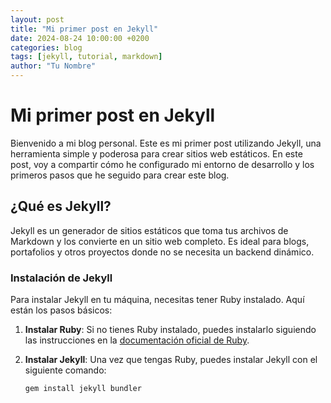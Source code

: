 ```yaml
---
layout: post
title: "Mi primer post en Jekyll"
date: 2024-08-24 10:00:00 +0200
categories: blog
tags: [jekyll, tutorial, markdown]
author: "Tu Nombre"
---
```


# Mi primer post en Jekyll

Bienvenido a mi blog personal. Este es mi primer post utilizando Jekyll, una herramienta simple y poderosa para crear sitios web estáticos. En este post, voy a compartir cómo he configurado mi entorno de desarrollo y los primeros pasos que he seguido para crear este blog.

## ¿Qué es Jekyll?

Jekyll es un generador de sitios estáticos que toma tus archivos de Markdown y los convierte en un sitio web completo. Es ideal para blogs, portafolios y otros proyectos donde no se necesita un backend dinámico.

### Instalación de Jekyll

Para instalar Jekyll en tu máquina, necesitas tener Ruby instalado. Aquí están los pasos básicos:

1. **Instalar Ruby**: Si no tienes Ruby instalado, puedes instalarlo siguiendo las instrucciones en la [documentación oficial de Ruby](https://www.ruby-lang.org/es/documentation/installation/).

2. **Instalar Jekyll**: Una vez que tengas Ruby, puedes instalar Jekyll con el siguiente comando:

   ```bash
   gem install jekyll bundler
   ```